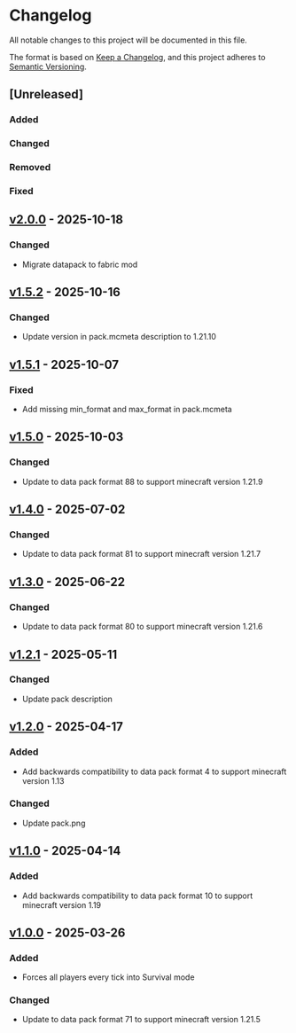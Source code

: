 # Changelog

All notable changes to this project will be documented in this file.

The format is based on [Keep a Changelog](https://keepachangelog.com/en/1.1.0/),
and this project adheres to [Semantic Versioning](https://semver.org/spec/v2.0.0.html).

## [Unreleased]

### Added

### Changed

### Removed

### Fixed

## [v2.0.0](https://github.com/Neluxx/force-survival-mode/releases/tag/v2.0.0) - 2025-10-18

### Changed
- Migrate datapack to fabric mod

## [v1.5.2](https://github.com/Neluxx/force-survival-mode/releases/tag/v1.5.2) - 2025-10-16

### Changed
- Update version in pack.mcmeta description to 1.21.10

## [v1.5.1](https://github.com/Neluxx/force-survival-mode/releases/tag/v1.5.1) - 2025-10-07

### Fixed
- Add missing min_format and max_format in pack.mcmeta

## [v1.5.0](https://github.com/Neluxx/force-survival-mode/releases/tag/v1.5.0) - 2025-10-03

### Changed
- Update to data pack format 88 to support minecraft version 1.21.9

## [v1.4.0](https://github.com/Neluxx/force-survival-mode/releases/tag/v1.4.0) - 2025-07-02

### Changed
- Update to data pack format 81 to support minecraft version 1.21.7

## [v1.3.0](https://github.com/Neluxx/force-survival-mode/releases/tag/v1.3.0) - 2025-06-22

### Changed
- Update to data pack format 80 to support minecraft version 1.21.6

## [v1.2.1](https://github.com/Neluxx/force-survival-mode/releases/tag/v1.2.1) - 2025-05-11

### Changed
- Update pack description

## [v1.2.0](https://github.com/Neluxx/force-survival-mode/releases/tag/v1.2.0) - 2025-04-17

### Added
- Add backwards compatibility to data pack format 4 to support minecraft version 1.13

### Changed
- Update pack.png

## [v1.1.0](https://github.com/Neluxx/force-survival-mode/releases/tag/v1.1.0) - 2025-04-14

### Added
- Add backwards compatibility to data pack format 10 to support minecraft version 1.19

## [v1.0.0](https://github.com/Neluxx/force-survival-mode/releases/tag/v1.0.0) - 2025-03-26

### Added
- Forces all players every tick into Survival mode

### Changed
- Update to data pack format 71 to support minecraft version 1.21.5
